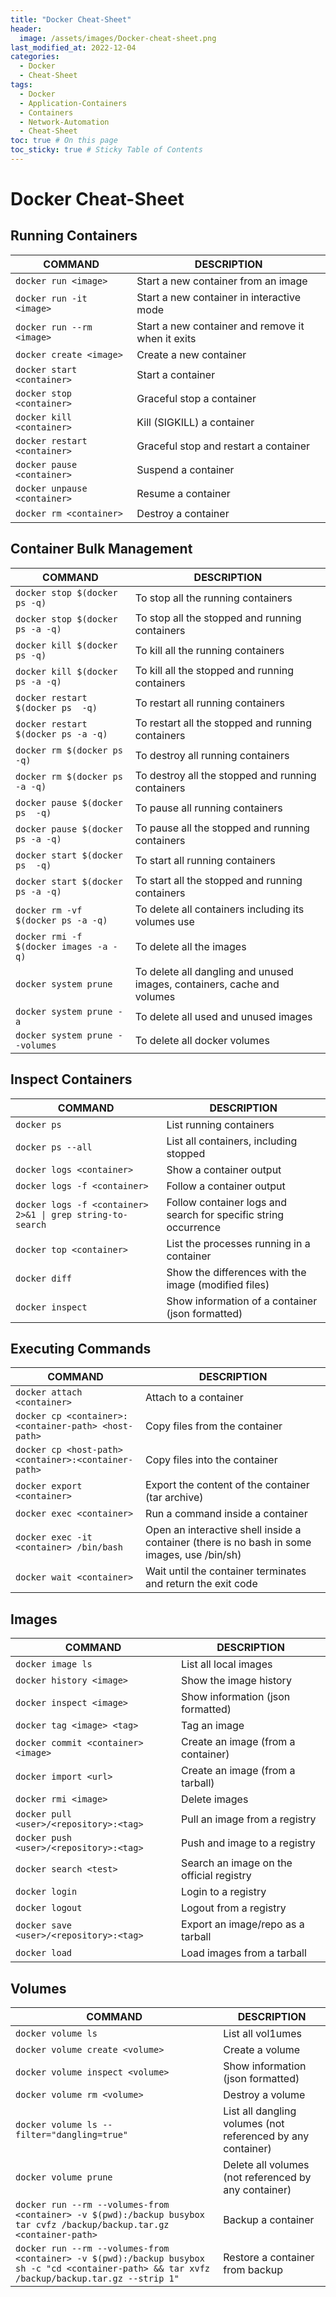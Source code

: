 ```yaml
---
title: "Docker Cheat-Sheet"
header:
  image: /assets/images/Docker-cheat-sheet.png
last_modified_at: 2022-12-04
categories:
  - Docker
  - Cheat-Sheet
tags:
  - Docker
  - Application-Containers
  - Containers
  - Network-Automation
  - Cheat-Sheet
toc: true # On this page
toc_sticky: true # Sticky Table of Contents
---
```


# Docker Cheat-Sheet

## Running Containers

| COMMAND | DESCRIPTION |
| --- | --- |
| `docker run <image>` | Start a new container from an image |
| `docker run -it <image>` | Start a new container in interactive mode |
| `docker run --rm <image>` | Start a new container and remove it when it exits |
| `docker create <image>` | Create a new container |
| `docker start <container>` | Start a container |
| `docker stop <container>` | Graceful stop a container |
| `docker kill <container>` | Kill (SIGKILL) a container |
| `docker restart <container>` | Graceful stop and restart a container |
| `docker pause <container>` | Suspend a container |
| `docker unpause <container>` | Resume a container |
| `docker rm <container>` | Destroy a container |

## Container Bulk Management

| COMMAND | DESCRIPTION |
| --- | --- |
| `docker stop $(docker ps -q)` | To stop all the running containers |
| `docker stop $(docker ps -a -q)` | To stop all the stopped and running containers |
| `docker kill $(docker ps -q)` | To kill all the running containers |
| `docker kill $(docker ps -a -q)` | To kill all the stopped and running containers |
| `docker restart $(docker ps  -q)` | To restart all  running containers |
| `docker restart $(docker ps -a -q)` | To restart all the stopped and running containers |
| `docker rm $(docker ps  -q)` | To destroy all running containers |
| `docker rm $(docker ps -a -q)` | To destroy all the stopped and running containers |
| `docker pause $(docker ps  -q)` | To pause all  running containers |
| `docker pause $(docker ps -a -q)` | To pause all the stopped and running containers |
| `docker start $(docker ps  -q)` | To start all  running containers |
| `docker start $(docker ps -a -q)` | To start all the stopped and running containers |
| `docker rm -vf $(docker ps -a -q)` | To delete all containers including its volumes use |
| `docker rmi -f $(docker images -a -q)` | To delete all the images |
| `docker system prune` | To delete all dangling and unused images, containers, cache and volumes |
| `docker system prune -a` | To delete all used and unused images |
| `docker system prune --volumes` | To delete all docker volumes |

## Inspect Containers

| COMMAND | DESCRIPTION |
| --- | --- |
| `docker ps` | List running containers |
| `docker ps --all` | List all containers, including stopped |
| `docker logs <container>` | Show a container output |
| `docker logs -f <container>` | Follow a container output |
| `docker logs -f <container> 2>&1 \| grep string-to-search` | Follow container logs and search for specific string occurrence |
| `docker top <container>` | List the processes running in a container |
| `docker diff` | Show the differences with the image (modified files) |
| `docker inspect` | Show information of a container (json formatted) |

## Executing Commands

| COMMAND | DESCRIPTION |
| --- | --- |
| `docker attach <container>` | Attach to a container |
| `docker cp <container>:<container-path> <host-path>` | Copy files from the container |
| `docker cp <host-path> <container>:<container-path>` | Copy files into the container |
| `docker export <container>` | Export the content of the container (tar archive) |
| `docker exec <container>` | Run a command inside a container |
| `docker exec -it <container> /bin/bash` | Open an interactive shell inside a container (there is no bash in some images, use /bin/sh) |
| `docker wait <container>` | Wait until the container terminates and return the exit code |

## Images

| COMMAND | DESCRIPTION |
| --- | --- |
| `docker image ls` | List all local images |
| `docker history <image>` | Show the image history |
| `docker inspect <image>` | Show information (json formatted) |
| `docker tag <image> <tag>` | Tag an image |
| `docker commit <container> <image>` | Create an image (from a container) |
| `docker import <url>` | Create an image (from a tarball) |
| `docker rmi <image>` | Delete images |
| `docker pull <user>/<repository>:<tag>` | Pull an image from a registry |
| `docker push <user>/<repository>:<tag>` | Push and image to a registry |
| `docker search <test>` | Search an image on the official registry |
| `docker login` | Login to a registry |
| `docker logout` | Logout from a registry |
| `docker save <user>/<repository>:<tag>` | Export an image/repo as a tarball |
| `docker load` | Load images from a tarball |

## Volumes

| COMMAND | DESCRIPTION |
| --- | --- |
| `docker volume ls` | List all vol1umes |
| `docker volume create <volume>` | Create a volume |
| `docker volume inspect <volume>` | Show information (json formatted) |
| `docker volume rm <volume>` | Destroy a volume |
| `docker volume ls --filter="dangling=true"` | List all dangling volumes (not referenced by any container) |
| `docker volume prune` | Delete all volumes (not referenced by any container) |
| `docker run --rm --volumes-from <container> -v $(pwd):/backup busybox tar cvfz /backup/backup.tar.gz <container-path>` | Backup a container |
| `docker run --rm --volumes-from <container> -v $(pwd):/backup busybox sh -c "cd <container-path> && tar xvfz /backup/backup.tar.gz --strip 1"` | Restore a container from backup |